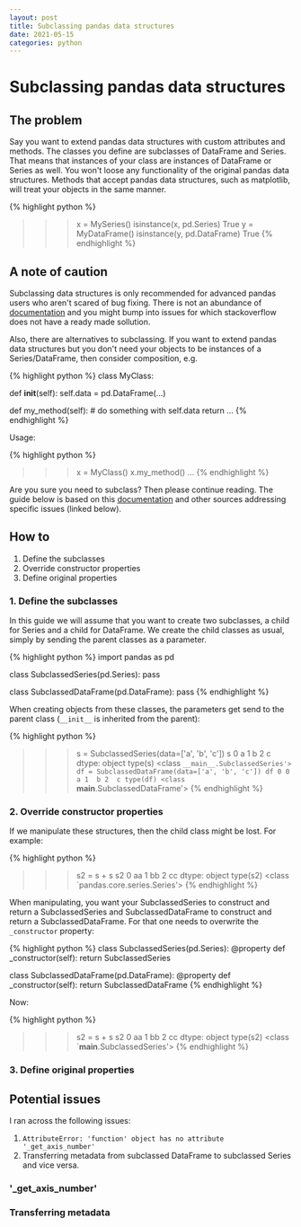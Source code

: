 ```yaml
---
layout: post
title: Subclassing pandas data structures
date: 2021-05-15
categories: python
---
```


# Subclassing pandas data structures

## The problem

Say you want to extend pandas data structures with custom attributes and methods. The classes you define are subclasses of DataFrame and Series. That means that instances of your class are instances of DataFrame or Series as well. You won't loose any functionality of the original pandas data structures. Methods that accept pandas data structures, such as matplotlib, will treat your objects in the same manner.

{% highlight python %}
>>> x = MySeries()
>>> isinstance(x, pd.Series)
True
>>> y = MyDataFrame()
>>> isinstance(y, pd.DataFrame)
True
{% endhighlight %}


## A note of caution

Subclassing data structures is only recommended for advanced pandas users who aren't scared of bug fixing. There is not an abundance of [documentation](https://pandas.pydata.org/pandas-docs/stable/development/extending.html#subclassing-pandas-data-structures) and you might bump into issues for which stackoverflow does not have a ready made sollution.

Also, there are alternatives to subclassing. If you want to extend pandas data structures but you don't need your objects to be instances of a Series/DataFrame, then consider composition, e.g.

{% highlight python %}
class MyClass:

  def __init__(self):
    self.data = pd.DataFrame(...)

  def my_method(self):
    # do something with self.data
    return ...
{% endhighlight %}

Usage:

{% highlight python %}
>>> x = MyClass()
>>> x.my_method()
...
{% endhighlight %}

Are you sure you need to subclass? Then please continue reading. The guide below is based on this [documentation](https://pandas.pydata.org/pandas-docs/stable/development/extending.html#subclassing-pandas-data-structures) and other sources addressing specific issues (linked below).

## How to

1. Define the subclasses
2. Override constructor properties
3. Define original properties

### 1. Define the subclasses

In this guide we will assume that you want to create two subclasses, a child for Series and a child for DataFrame. We create the child classes as usual, simply by sending the parent classes as a parameter.

{% highlight python %}
import pandas as pd


class SubclassedSeries(pd.Series):
    pass


class SubclassedDataFrame(pd.DataFrame):
    pass
{% endhighlight %}

When creating objects from these classes, the parameters get send to the parent class (`__init__` is inherited from the parent):

{% highlight python %}
>>> s = SubclassedSeries(data=['a', 'b', 'c'])
>>> s
0    a
1    b
2    c
dtype: object
>>> type(s)
<class `__main__.SubclassedSeries'>
>>> df = SubclassedDataFrame(data=['a', 'b', 'c'])
>>> df
   0
0  a
1  b
2  c
>>> type(df)
<class `__main__.SubclassedDataFrame'>
{% endhighlight %}

### 2. Override constructor properties

If we manipulate these structures, then the child class might be lost. For example:

{% highlight python %}
>>> s2 = s + s
>>> s2
0    aa
1    bb
2    cc
dtype: object
>>> type(s2)
<class `pandas.core.series.Series'>
{% endhighlight %}

When manipulating, you want your SubclassedSeries to construct and return a SubclassedSeries and SubclassedDataFrame to construct and return a SubclassedDataFrame. For that one needs to overwrite the `_constructor` property:

{% highlight python %}
class SubclassedSeries(pd.Series):
    @property
    def _constructor(self):
        return SubclassedSeries

class SubclassedDataFrame(pd.DataFrame):
    @property
    def _constructor(self):
        return SubclassedDataFrame
{% endhighlight %}

Now:

{% highlight python %}
>>> s2 = s + s
>>> s2
0    aa
1    bb
2    cc
dtype: object
>>> type(s2)
<class `__main__.SubclassedSeries'>
{% endhighlight %}

### 3. Define original properties

## Potential issues

I ran across the following issues:
1. `AttributeError: 'function' object has no attribute '_get_axis_number'`
2. Transferring metadata from subclassed DataFrame to subclassed Series and vice versa.

###  '_get_axis_number'

### Transferring metadata

